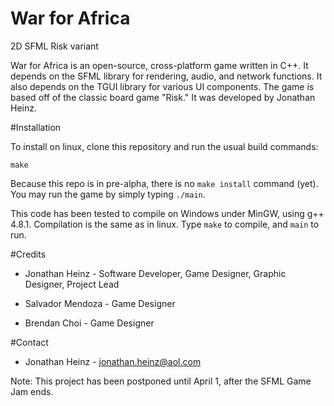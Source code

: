 # War for Africa
2D SFML Risk variant

War for Africa is an open-source, cross-platform game written in C++.
It depends on the SFML library for rendering, audio, and network functions.
It also depends on the TGUI library for various UI components.
The game is based off of the classic board game "Risk."
It was developed by Jonathan Heinz.

#Installation

To install on linux, clone this repository and run the usual build commands:

`make`

Because this repo is in pre-alpha, there is no `make install` command (yet). You may run the game by simply typing `./main`.

This code has been tested to compile on Windows under MinGW, using g++ 4.8.1. Compilation is the same as in linux. Type `make` to compile, and `main` to run.

#Credits

- Jonathan Heinz - Software Developer, Game Designer, Graphic Designer, Project Lead

- Salvador Mendoza - Game Designer

- Brendan Choi - Game Designer

#Contact

- Jonathan Heinz - jonathan.heinz@aol.com

Note: This project has been postponed until April 1, after the SFML Game Jam ends.
